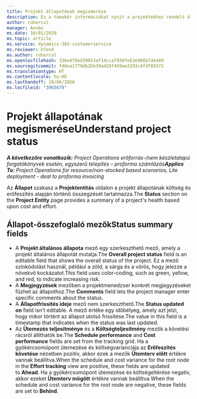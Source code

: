 ```yaml
---
title: Projekt állapotának megismerése
description: Ez a témakör információkat nyújt a projektekhez rendelt állapotokról a Dynamics 365 Project Operations alkalmazásban.
author: ruhercul
manager: Annbe
ms.date: 10/01/2020
ms.topic: article
ms.service: dynamics-365-customerservice
ms.reviewer: kfend
ms.author: ruhercul
ms.openlocfilehash: 336e479ad39653af14cca7930fe63e906b7de489
ms.sourcegitcommit: fd8ea1779db2bb39a428f459ae3293c4fd785572
ms.translationtype: HT
ms.contentlocale: hu-HU
ms.lasthandoff: 10/06/2020
ms.locfileid: "3965679"
---
```

# <a name="understand-project-status"></a><span data-ttu-id="80726-103">Projekt állapotának megismerése</span><span class="sxs-lookup"><span data-stu-id="80726-103">Understand project status</span></span>

<span data-ttu-id="80726-104">_**A következőre vonatkozik:** Project Operations erőforrás-/nem készletalapú forgatókönyvek esetén, egyszerű telepítés – proforma számlázás_</span><span class="sxs-lookup"><span data-stu-id="80726-104">_**Applies To:** Project Operations for resource/non-stocked based scenarios, Lite deployment - deal to proforma invoicing_</span></span>


<span data-ttu-id="80726-105">Az **Állapot** szakasz a **Projektentitás** oldalon a projekt állapotának költség és erőfeszítés alapján történő összegzését tartalmazza.</span><span class="sxs-lookup"><span data-stu-id="80726-105">The **Status** section on the **Project Entity** page provides a summary of a project's health based upon cost and effort.</span></span>


## <a name="status-summary-fields"></a><span data-ttu-id="80726-106">Állapot-összefoglaló mezők</span><span class="sxs-lookup"><span data-stu-id="80726-106">Status summary fields</span></span>

- <span data-ttu-id="80726-107">A **Projekt általános állapota** mező egy szerkeszthető mező, amely a projekt általános állapotát mutatja.</span><span class="sxs-lookup"><span data-stu-id="80726-107">The **Overall project status** field is an editable field that shows the overall status of the project.</span></span> <span data-ttu-id="80726-108">Ez a mező színkódolást használ, például a zöld, a sárga és a vörös, hogy jelezze a növekvő kockázatot.</span><span class="sxs-lookup"><span data-stu-id="80726-108">This field uses color-coding, such as green, yellow, and red, to indicate increasing risk.</span></span> 
- <span data-ttu-id="80726-109">A **Megjegyzések** mezőben a projektmenedzser konkrét megjegyzéseket fűzhet az állapothoz.</span><span class="sxs-lookup"><span data-stu-id="80726-109">The **Comments** field lets the project manager enter specific comments about the status.</span></span> 
- <span data-ttu-id="80726-110">A **Állapotfrissítés ideje** mező nem szerkeszthető.</span><span class="sxs-lookup"><span data-stu-id="80726-110">The **Status updated on** field isn't editable.</span></span> <span data-ttu-id="80726-111">A mező értéke egy időbélyeg, amely azt jelzi, hogy mikor történt az állapot utolsó frissítése.</span><span class="sxs-lookup"><span data-stu-id="80726-111">The value in this field is a timestamp that indicates when the status was last updated.</span></span>
- <span data-ttu-id="80726-112">Az **Ütemezés teljesítménye** és a **Költségteljesítmény** mezők a követési rácsról állíthatók be.</span><span class="sxs-lookup"><span data-stu-id="80726-112">The **Schedule performance** and **Cost performance** fields are set from the tracking grid.</span></span> <span data-ttu-id="80726-113">Ha a gyökércsomópont ütemezése és költségvarianciája az **Erőfeszítés követése** nézetben pozitív, akkor ezek a mezők **Ütemterv előtt** értékre vannak beállítva.</span><span class="sxs-lookup"><span data-stu-id="80726-113">When the schedule and cost variance for the root node in the **Effort tracking** view are positive, these fields are updated to **Ahead**.</span></span> <span data-ttu-id="80726-114">Ha a gyökércsomópont ütemezése és költségeltérése negatív, akkor ezeket **Ütemterv mögött** értékre vannak beállítva.</span><span class="sxs-lookup"><span data-stu-id="80726-114">When the schedule and cost variance for the root node are negative, these fields are set to **Behind**.</span></span>
